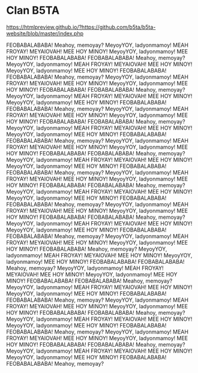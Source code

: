 # Clan B5TA

https://htmlpreview.github.io/?https://github.com/b5ta/b5ta-website/blob/master/index.php

FEOBABALABABA!
Meahoy, memoyay? 
MeyoyYOY, ladyonmamoy!
MEAH FROYAY!
MEYAIOVAH!
MEE HOY MINOY!
MeyoyYOY, ladyonmamoy!
MEE HOY MINOY!
FEOBABALABABA!
FEOBABALABABA!
Meahoy, memoyay? 
MeyoyYOY, ladyonmamoy!
MEAH FROYAY!
MEYAIOVAH!
MEE HOY MINOY!
MeyoyYOY, ladyonmamoy!
MEE HOY MINOY!
FEOBABALABABA!
FEOBABALABABA!
Meahoy, memoyay? 
MeyoyYOY, ladyonmamoy!
MEAH FROYAY!
MEYAIOVAH!
MEE HOY MINOY!
MeyoyYOY, ladyonmamoy!
MEE HOY MINOY!
FEOBABALABABA!
FEOBABALABABA!
Meahoy, memoyay? 
MeyoyYOY, ladyonmamoy!
MEAH FROYAY!
MEYAIOVAH!
MEE HOY MINOY!
MeyoyYOY, ladyonmamoy!
MEE HOY MINOY!
FEOBABALABABA!
FEOBABALABABA!
Meahoy, memoyay? 
MeyoyYOY, ladyonmamoy!
MEAH FROYAY!
MEYAIOVAH!
MEE HOY MINOY!
MeyoyYOY, ladyonmamoy!
MEE HOY MINOY!
FEOBABALABABA!
FEOBABALABABA!
Meahoy, memoyay? 
MeyoyYOY, ladyonmamoy!
MEAH FROYAY!
MEYAIOVAH!
MEE HOY MINOY!
MeyoyYOY, ladyonmamoy!
MEE HOY MINOY!
FEOBABALABABA!
FEOBABALABABA!
Meahoy, memoyay? 
MeyoyYOY, ladyonmamoy!
MEAH FROYAY!
MEYAIOVAH!
MEE HOY MINOY!
MeyoyYOY, ladyonmamoy!
MEE HOY MINOY!
FEOBABALABABA!
FEOBABALABABA!
Meahoy, memoyay? 
MeyoyYOY, ladyonmamoy!
MEAH FROYAY!
MEYAIOVAH!
MEE HOY MINOY!
MeyoyYOY, ladyonmamoy!
MEE HOY MINOY!
FEOBABALABABA!
FEOBABALABABA!
Meahoy, memoyay? 
MeyoyYOY, ladyonmamoy!
MEAH FROYAY!
MEYAIOVAH!
MEE HOY MINOY!
MeyoyYOY, ladyonmamoy!
MEE HOY MINOY!
FEOBABALABABA!
FEOBABALABABA!
Meahoy, memoyay? 
MeyoyYOY, ladyonmamoy!
MEAH FROYAY!
MEYAIOVAH!
MEE HOY MINOY!
MeyoyYOY, ladyonmamoy!
MEE HOY MINOY!
FEOBABALABABA!
FEOBABALABABA!
Meahoy, memoyay? 
MeyoyYOY, ladyonmamoy!
MEAH FROYAY!
MEYAIOVAH!
MEE HOY MINOY!
MeyoyYOY, ladyonmamoy!
MEE HOY MINOY!
FEOBABALABABA!
FEOBABALABABA!
Meahoy, memoyay? 
MeyoyYOY, ladyonmamoy!
MEAH FROYAY!
MEYAIOVAH!
MEE HOY MINOY!
MeyoyYOY, ladyonmamoy!
MEE HOY MINOY!
FEOBABALABABA!
FEOBABALABABA!
Meahoy, memoyay? 
MeyoyYOY, ladyonmamoy!
MEAH FROYAY!
MEYAIOVAH!
MEE HOY MINOY!
MeyoyYOY, ladyonmamoy!
MEE HOY MINOY!
FEOBABALABABA!
Meahoy, memoyay? 
MeyoyYOY, ladyonmamoy!
MEAH FROYAY!
MEYAIOVAH!
MEE HOY MINOY!
MeyoyYOY, ladyonmamoy!
MEE HOY MINOY!
FEOBABALABABA!
FEOBABALABABA!
Meahoy, memoyay? 
MeyoyYOY, ladyonmamoy!
MEAH FROYAY!
MEYAIOVAH!
MEE HOY MINOY!
MeyoyYOY, ladyonmamoy!
MEE HOY MINOY!
FEOBABALABABA!
FEOBABALABABA!
Meahoy, memoyay? 
MeyoyYOY, ladyonmamoy!
MEAH FROYAY!
MEYAIOVAH!
MEE HOY MINOY!
MeyoyYOY, ladyonmamoy!
MEE HOY MINOY!
FEOBABALABABA!
FEOBABALABABA!
Meahoy, memoyay? 
MeyoyYOY, ladyonmamoy!
MEAH FROYAY!
MEYAIOVAH!
MEE HOY MINOY!
MeyoyYOY, ladyonmamoy!
MEE HOY MINOY!
FEOBABALABABA!
FEOBABALABABA!
Meahoy, memoyay? 
MeyoyYOY, ladyonmamoy!
MEAH FROYAY!
MEYAIOVAH!
MEE HOY MINOY!
MeyoyYOY, ladyonmamoy!
MEE HOY MINOY!
FEOBABALABABA!
FEOBABALABABA!
Meahoy, memoyay? 
MeyoyYOY, ladyonmamoy!
MEAH FROYAY!
MEYAIOVAH!
MEE HOY MINOY!
MeyoyYOY, ladyonmamoy!
MEE HOY MINOY!
FEOBABALABABA!
FEOBABALABABA!
Meahoy, memoyay? 
MeyoyYOY, ladyonmamoy!
MEAH FROYAY!
MEYAIOVAH!
MEE HOY MINOY!
MeyoyYOY, ladyonmamoy!
MEE HOY MINOY!
FEOBABALABABA!
FEOBABALABABA!
Meahoy, memoyay? 


